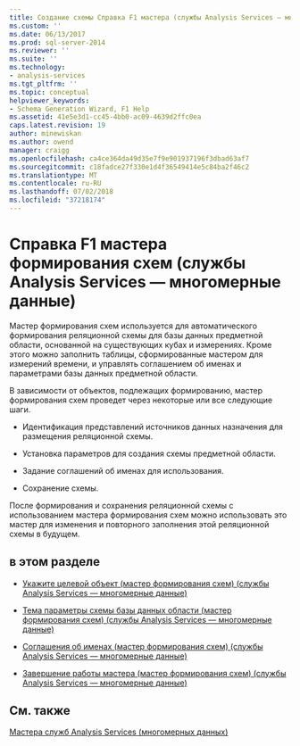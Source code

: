 ```yaml
---
title: Создание схемы Справка F1 мастера (службы Analysis Services — многомерные данные) | Документация Майкрософт
ms.custom: ''
ms.date: 06/13/2017
ms.prod: sql-server-2014
ms.reviewer: ''
ms.suite: ''
ms.technology:
- analysis-services
ms.tgt_pltfrm: ''
ms.topic: conceptual
helpviewer_keywords:
- Schema Generation Wizard, F1 Help
ms.assetid: 41e5e3d1-cc45-4bb0-ac09-4639d2ffc0ea
caps.latest.revision: 19
author: minewiskan
ms.author: owend
manager: craigg
ms.openlocfilehash: ca4ce364da49d35e7f9e901937196f3dbad63af7
ms.sourcegitcommit: c18fadce27f330e1d4f36549414e5c84ba2f46c2
ms.translationtype: MT
ms.contentlocale: ru-RU
ms.lasthandoff: 07/02/2018
ms.locfileid: "37218174"
---
```

# <a name="schema-generation-wizard-f1-help-analysis-services---multidimensional-data"></a>Справка F1 мастера формирования схем (службы Analysis Services — многомерные данные)
  Мастер формирования схем используется для автоматического формирования реляционной схемы для базы данных предметной области, основанной на существующих кубах и измерениях. Кроме этого можно заполнить таблицы, сформированные мастером для измерений времени, и управлять соглашением об именах и параметрами базы данных предметной области.  
  
 В зависимости от объектов, подлежащих формированию, мастер формирования схем проведет через некоторые или все следующие шаги.  
  
-   Идентификация представлений источников данных назначения для размещения реляционной схемы.  
  
-   Установка параметров для создания схемы предметной области.  
  
-   Задание соглашений об именах для использования.  
  
-   Сохранение схемы.  
  
 После формирования и сохранения реляционной схемы с использованием мастера формирования схем можно использовать это мастер для изменения и повторного заполнения этой реляционной схемы в будущем.  
  
## <a name="in-this-section"></a>в этом разделе  
  
-   [Укажите целевой объект &#40;мастер формирования схем&#41; &#40;службы Analysis Services — многомерные данные&#41;](specify-target-schema-generation-wizard-analysis-services-multidimensional-data.md)  
  
-   [Тема параметры схемы базы данных области &#40;мастер формирования схем&#41; &#40;службы Analysis Services — многомерные данные&#41;](subject-area-database-schema-options-analysis-services-multidimensional-data.md)  
  
-   [Соглашения об именах &#40;мастер формирования схем&#41; &#40;службы Analysis Services — многомерные данные&#41;](specify-naming-conventions-schema-generation-analysis-services-multidimensional-data.md)  
  
-   [Завершение работы мастера &#40;мастер формирования схем&#41; &#40;службы Analysis Services — многомерные данные&#41;](complete-schema-generation-wizard-analysis-services-multidimensional-data.md)  
  
## <a name="see-also"></a>См. также  
 [Мастера служб Analysis Services &#40;многомерных данных&#41;](analysis-services-wizards-multidimensional-data.md)  
  
  
